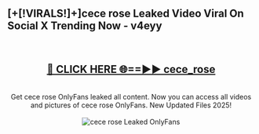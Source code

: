 <h2>[+[!VIRALS!]+]cece rose Leaked Video Viral On Social X Trending Now - v4eyy</h2>
<br>
<div align="center">
<h2><a href="https://libra.edu.pl?cece_rose" rel="nofollow">🔴 CLICK HERE 🌐==►► cece_rose</a></h2>
<br>
Get cece rose OnlyFans leaked all content. Now you can access all videos and pictures of cece rose OnlyFans. New Updated Files 2025!
<br>
<br>
<a href="https://libra.edu.pl?cece_rose" rel="nofollow" data-target="animated-image.originalLink"><img src="https://i.ibb.co.com/WyWwxjT/player-gif2.gif" alt="cece rose Leaked OnlyFans" style="max-width: 100%; display: inline-block;" data-target="animated-image.originalImage"></a>
</div>
<br>